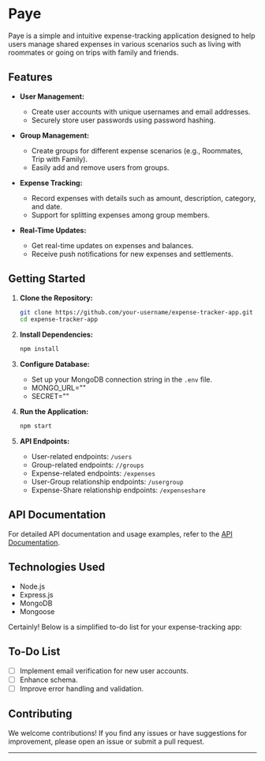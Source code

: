 # Paye

Paye is a simple and intuitive expense-tracking application designed to help users manage shared expenses in various scenarios such as living with roommates or going on trips with family and friends.

## Features

- **User Management:**
  - Create user accounts with unique usernames and email addresses.
  - Securely store user passwords using password hashing.

- **Group Management:**
  - Create groups for different expense scenarios (e.g., Roommates, Trip with Family).
  - Easily add and remove users from groups.

- **Expense Tracking:**
  - Record expenses with details such as amount, description, category, and date.
  - Support for splitting expenses among group members.

- **Real-Time Updates:**
  - Get real-time updates on expenses and balances.
  - Receive push notifications for new expenses and settlements.

## Getting Started

1. **Clone the Repository:**
   ```bash
   git clone https://github.com/your-username/expense-tracker-app.git
   cd expense-tracker-app
   ```

2. **Install Dependencies:**
   ```bash
   npm install
   ```

3. **Configure Database:**
   - Set up your MongoDB connection string in the `.env` file.
   - MONGO_URL=""
   - SECRET=""

4. **Run the Application:**
   ```bash
   npm start
   ```

5. **API Endpoints:**
   - User-related endpoints: `/users`
   - Group-related endpoints: `//groups`
   - Expense-related endpoints: `/expenses`
   - User-Group relationship endpoints: `/usergroup`
   - Expense-Share relationship endpoints: `/expenseshare`

## API Documentation

For detailed API documentation and usage examples, refer to the [API Documentation](docs/API.md).

## Technologies Used

- Node.js
- Express.js
- MongoDB
- Mongoose

Certainly! Below is a simplified to-do list for your expense-tracking app:

## To-Do List

- [ ] Implement email verification for new user accounts.
- [ ] Enhance schema.
- [ ] Improve error handling and validation.

## Contributing

We welcome contributions! If you find any issues or have suggestions for improvement, please open an issue or submit a pull request.

---
